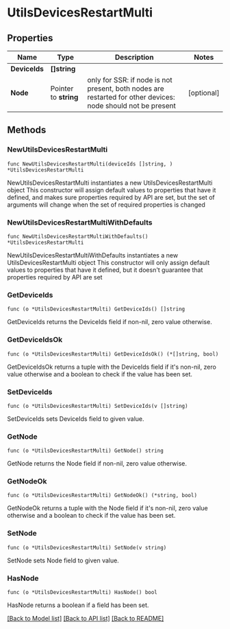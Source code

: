 # UtilsDevicesRestartMulti

## Properties

Name | Type | Description | Notes
------------ | ------------- | ------------- | -------------
**DeviceIds** | **[]string** |  | 
**Node** | Pointer to **string** | only for SSR: if node is not present, both nodes are restarted for other devices: node should not be present | [optional] 

## Methods

### NewUtilsDevicesRestartMulti

`func NewUtilsDevicesRestartMulti(deviceIds []string, ) *UtilsDevicesRestartMulti`

NewUtilsDevicesRestartMulti instantiates a new UtilsDevicesRestartMulti object
This constructor will assign default values to properties that have it defined,
and makes sure properties required by API are set, but the set of arguments
will change when the set of required properties is changed

### NewUtilsDevicesRestartMultiWithDefaults

`func NewUtilsDevicesRestartMultiWithDefaults() *UtilsDevicesRestartMulti`

NewUtilsDevicesRestartMultiWithDefaults instantiates a new UtilsDevicesRestartMulti object
This constructor will only assign default values to properties that have it defined,
but it doesn't guarantee that properties required by API are set

### GetDeviceIds

`func (o *UtilsDevicesRestartMulti) GetDeviceIds() []string`

GetDeviceIds returns the DeviceIds field if non-nil, zero value otherwise.

### GetDeviceIdsOk

`func (o *UtilsDevicesRestartMulti) GetDeviceIdsOk() (*[]string, bool)`

GetDeviceIdsOk returns a tuple with the DeviceIds field if it's non-nil, zero value otherwise
and a boolean to check if the value has been set.

### SetDeviceIds

`func (o *UtilsDevicesRestartMulti) SetDeviceIds(v []string)`

SetDeviceIds sets DeviceIds field to given value.


### GetNode

`func (o *UtilsDevicesRestartMulti) GetNode() string`

GetNode returns the Node field if non-nil, zero value otherwise.

### GetNodeOk

`func (o *UtilsDevicesRestartMulti) GetNodeOk() (*string, bool)`

GetNodeOk returns a tuple with the Node field if it's non-nil, zero value otherwise
and a boolean to check if the value has been set.

### SetNode

`func (o *UtilsDevicesRestartMulti) SetNode(v string)`

SetNode sets Node field to given value.

### HasNode

`func (o *UtilsDevicesRestartMulti) HasNode() bool`

HasNode returns a boolean if a field has been set.


[[Back to Model list]](../README.md#documentation-for-models) [[Back to API list]](../README.md#documentation-for-api-endpoints) [[Back to README]](../README.md)


